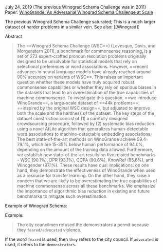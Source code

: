 July 24, 2019 (The previous Winograd Schema Challenge was in 2011)
Paper: [WinoGrande: An Adversarial Winograd Schema Challenge at Scale](https://arxiv.org/abs/1907.10641)

The previous Winograd Schema Challenge saturated; This is a much larger dataset of harder problems in a similar vein.
See also: [[Winograd]]

Abstract
> The ==Winograd Schema Challenge (WSC==) (Levesque, Davis, and Morgenstern 2011), a benchmark for commonsense reasoning, is a set of 273 expert-crafted pronoun resolution problems originally designed to be unsolvable for statistical models that rely on selectional preferences or word associations. However, ==recent advances in neural language models have already reached around 90% accuracy on variants of WSC==. This raises an important question whether these models have truly acquired robust commonsense capabilities or whether they rely on spurious biases in the datasets that lead to an overestimation of the true capabilities of machine commonsense. To investigate this question, ==we introduce WinoGrande==, a large-scale dataset of ==44k problems==, ==inspired by the original WSC design==, but adjusted to improve both the scale and the hardness of the dataset. The key steps of the dataset construction consist of (1) a carefully designed crowdsourcing procedure, followed by (2) systematic bias reduction using a novel AfLite algorithm that generalizes human-detectable word associations to machine-detectable embedding associations. The best state-of-the-art methods on WinoGrande achieve 59.4-79.1%, which are 15-35% below human performance of 94.0%, depending on the amount of the training data allowed. Furthermore, we establish new state-of-the-art results on five related benchmarks - WSC (90.1%), DPR (93.1%), COPA (90.6%), KnowRef (85.6%), and Winogender (97.1%). These results have dual implications: on one hand, they demonstrate the effectiveness of WinoGrande when used as a resource for transfer learning. On the other hand, they raise a concern that we are likely to be overestimating the true capabilities of machine commonsense across all these benchmarks. We emphasize the importance of algorithmic bias reduction in existing and future benchmarks to mitigate such overestimation.

Example of Winograd Schema:

Example:
> The city councilmen refused the demonstrators a permit because they `feared/advocated` violence.

If the word `feared` is used, then `they` refers to the city council. If `advocated` is used, it refers to the `demonstrators`.